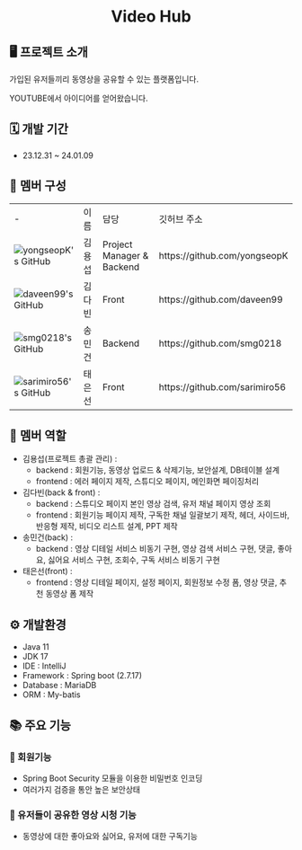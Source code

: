<h1 align="center">Video Hub</h1>

## 🖥️ 프로젝트 소개

가입된 유저들끼리 동영상을 공유할 수 있는 플랫폼입니다.

YOUTUBE에서 아이디어를 얻어왔습니다.

## 🗓️ 개발 기간

- 23.12.31 ~ 24.01.09

## 👻 멤버 구성

<Table align="center">
  <tr>
    <td>-</td>
    <td>이름</td>
    <td>담당</td>
    <td>깃허브 주소</td>
  </tr>
  <tr>
    <td>
        <img src="https://github.com/yongseopK.png?size=45" alt="yongseopK's GitHub" />
    </td>
    <td>김용섭</td>
    <td>Project Manager & Backend</td>
    <td>https://github.com/yongseopK</td>
  </tr>
  <tr>
    <td>
        <img src="https://github.com/daveen99.png?size=45" alt="daveen99's GitHub" />
    </td>
    <td>김다빈</td>
    <td>Front</td>
    <td>https://github.com/daveen99</td>
  </tr>
  <tr>
    <td>
        <img src="https://github.com/smg0218.png?size=45" alt="smg0218's GitHub" />
    </td>
    <td>송민건</td>
    <td>Backend</td>
    <td>https://github.com/smg0218</td>
  </tr>
  <tr>
    <td>
        <img src="https://github.com/sarimiro56.png?size=45" alt="sarimiro56's GitHub" />
    </td>
    <td>태은선</td>
    <td>Front</td>
    <td>https://github.com/sarimiro56</td>
  </tr>
</Table>

## 🌳 멤버 역할

- 김용섭(프로젝트 총괄 관리) :
  - backend  : 회원기능, 동영상 업로드 & 삭제기능, 보안설계, DB테이블 설계
  - frontend : 에러 페이지 제작, 스튜디오 페이지, 메인화면 페이징처리 
- 김다빈(back & front) :
  - backend : 스튜디오 페이지 본인 영상 검색, 유저 채널 페이지 영상 조회
  - frontend : 회원기능 페이지 제작, 구독한 채널 일괄보기 제작, 헤더, 사이드바, 반응형 제작, 비디오 리스트 설계, PPT 제작
- 송민건(back) :
  - backend : 영상 디테일 서비스 비동기 구현, 영상 검색 서비스 구현, 댓글, 좋아요, 싫어요 서비스 구현, 조회수, 구독 서비스 비동기 구현
- 태은선(front) :
  - frontend : 영상 디테일 페이지, 설정 페이지, 회원정보 수정 폼, 영상 댓글, 추천 동영상 폼 제작

 ## ⚙️ 개발환경

 - Java 11
 - JDK 17
 - IDE : IntelliJ
 - Framework : Spring boot (2.7.17)
 - Database : MariaDB
 - ORM : My-batis


## 📚 주요 기능

### 🌟 회원기능

-  Spring Boot Security 모듈을 이용한 비밀번호 인코딩
-  여러가지 검증을 통안 높은 보안상태

### 🌟 유저들이 공유한 영상 시청 기능

- 동영상에 대한 좋아요와 싫어요, 유저에 대한 구독기능

